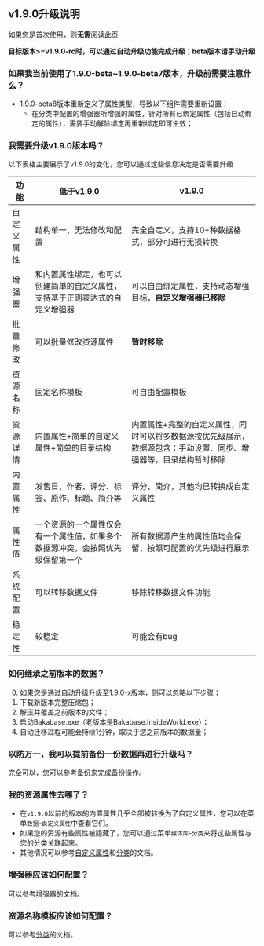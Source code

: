 ## v1.9.0升级说明 <!-- {docsify-ignore} -->

如果您是首次使用，则**无需**阅读此页

**目标版本>=v1.9.0-rc时，可以通过自动升级功能完成升级；beta版本请手动升级**

### 如果我当前使用了1.9.0-beta~1.9.0-beta7版本，升级前需要注意什么？

+ 1.9.0-beta8版本重新定义了属性类型，导致以下组件需要重新设置：
  + 在分类中配置的增强器所增强的属性，针对所有已绑定属性（包括自动绑定的属性），需要手动解除绑定再重新绑定即可生效；

### 我需要升级v1.9.0版本吗？

以下表格主要展示了v1.9.0的变化，您可以通过这些信息决定是否需要升级

| 功能 | 低于v1.9.0 | v1.9.0 |
| ------------- | ------------- | ------------- |
| 自定义属性 | 结构单一、无法修改和配置 | 完全自定义，支持10+种数据格式，部分可进行无损转换 |
| 增强器 | 和内置属性绑定，也可以创建简单的自定义属性，支持基于正则表达式的自定义增强器 | 可以自由绑定属性，支持动态增强目标，**自定义增强器已移除** |
| 批量修改 | 可以批量修改资源属性 | **暂时移除** |
| 资源名称 | 固定名称模板 | 可自由配置模板 |
| 资源详情 | 内置属性+简单的自定义属性+简单的目录结构 | 内置属性+完整的自定义属性，同时可以将多数据源按优先级展示，数据源包含：手动设置、同步、增强器等，目录结构暂时移除 |
| 内置属性 | 发售日、作者、评分、标签、原作、标题、简介等 | 评分、简介，其他均已转换成自定义属性 |
| 属性值 | 一个资源的一个属性仅会有一个属性值，如果多个数据源冲突，会按照优先级保留第一个 | 所有数据源产生的属性值均会保留，按照可配置的优先级进行展示 |
| 系统配置 | 可以转移数据文件 | 移除转移数据文件功能 |
| 稳定性 | 较稳定 | 可能会有bug |

### 如何继承之前版本的数据？

0. 如果您是通过自动升级升级至1.9.0-x版本，则可以忽略以下步骤；
1. 下载新版本完整压缩包；
2. 解压并覆盖之前版本的文件；
3. 启动Bakabase.exe（老版本是Bakabase.InsideWorld.exe）；
4. 自动迁移过程可能会持续1分钟，取决于您之前版本的数据量；

### 以防万一，我可以提前备份一份数据再进行升级吗？

完全可以，您可以參考[备份](/guide/common#备份)来完成备份操作。

### 我的资源属性去哪了？

+ 在`v1.9.0`以前的版本的内置属性几乎全部被转换为了自定义属性，您可以在菜单`数据`-`自定义属性`中查看它们。
+ 如果您的资源有些属性被隐藏了，您可以通过菜单`媒体库`-`分类`来将这些属性与您的分类关联起来。
+ 其他情况可以参考[自定义属性](/guide/custom-property)和[分类](/guide/category)的文档。

### 增强器应该如何配置？

可以参考[增强器](/guide/enhancer)的文档。

### 资源名称模板应该如何配置？

可以参考[分类](/guide/category?id=名称展示模板)的文档。